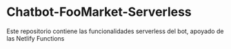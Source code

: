 # Chatbot-FooMarket-Serverless
Este repositorio contiene las funcionalidades serverless del bot, apoyado de las Netlify Functions
